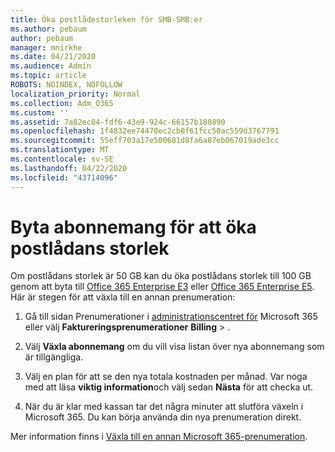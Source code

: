 ```yaml
---
title: Öka postlådestorleken för SMB-SMB:er
ms.author: pebaum
author: pebaum
manager: mnirkhe
ms.date: 04/21/2020
ms.audience: Admin
ms.topic: article
ROBOTS: NOINDEX, NOFOLLOW
localization_priority: Normal
ms.collection: Adm_O365
ms.custom: ''
ms.assetid: 7a82ec04-fdf6-43e9-924c-66157b180890
ms.openlocfilehash: 1f4832ee74470ec2cb0f61fcc50ac559d3767791
ms.sourcegitcommit: 55eff703a17e500681d8fa6a87eb067019ade3cc
ms.translationtype: MT
ms.contentlocale: sv-SE
ms.lasthandoff: 04/22/2020
ms.locfileid: "43714096"
---
```

# <a name="switch-plans-to-increase-mailbox-size"></a>Byta abonnemang för att öka postlådans storlek

Om postlådans storlek är 50 GB kan du öka postlådans storlek till 100 GB genom att byta till [Office 365 Enterprise E3](https://products.office.com/business/office-365-enterprise-e3-business-software) eller [Office 365 Enterprise E5](https://products.office.com/business/office-365-enterprise-e5-business-software). Här är stegen för att växla till en annan prenumeration:
  
1. Gå till sidan Prenumerationer i [administrationscentret för](https://go.microsoft.com/fwlink/p/?linkid=842054) Microsoft 365 eller välj **Faktureringsprenumerationer** **Billing** \> .
    
2. Välj **Växla abonnemang** om du vill visa listan över nya abonnemang som är tillgängliga. 
    
3. Välj en plan för att se den nya totala kostnaden per månad. Var noga med att läsa **viktig information**och välj sedan **Nästa** för att checka ut. 
    
4. När du är klar med kassan tar det några minuter att slutföra växeln i Microsoft 365. Du kan börja använda din nya prenumeration direkt.
    
Mer information finns i [Växla till en annan Microsoft 365-prenumeration](https://docs.microsoft.com/office365/admin/subscriptions-and-billing/switch-to-a-different-plan).
  

